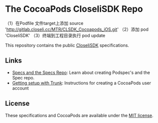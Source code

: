 # The CocoaPods CloseliSDK Repo

（1）在Podfile 文件target上添加 source 'http://gitlab.closeli.cc/MTR/CLSDK_Cocoapods_iOS.git'
（2）添加 pod 'CloseliSDK'
（3）终端到工程目录执行 pod update 

This repository contains the public [CloseliSDK](http://gitlab.closeli.cc/MTR/CLSDK_Cocoapods_iOS.git) specifications.

## Links

- [Specs and the Specs Repo](http://http://gitlab.closeli.cc/MTR/CLSDK_Cocoapods_iOS.git): Learn about creating Podspec's and the Spec repo.
- [Getting setup with Trunk](http://http://gitlab.closeli.cc/MTR/CLSDK_Cocoapods_iOS.git): Instructions for creating a CocoaPods user account


## License

These specifications and CocoaPods are available under the [MIT license](http://gitlab.closeli.cc/MTR/CLSDK_Cocoapods_iOS.git).
